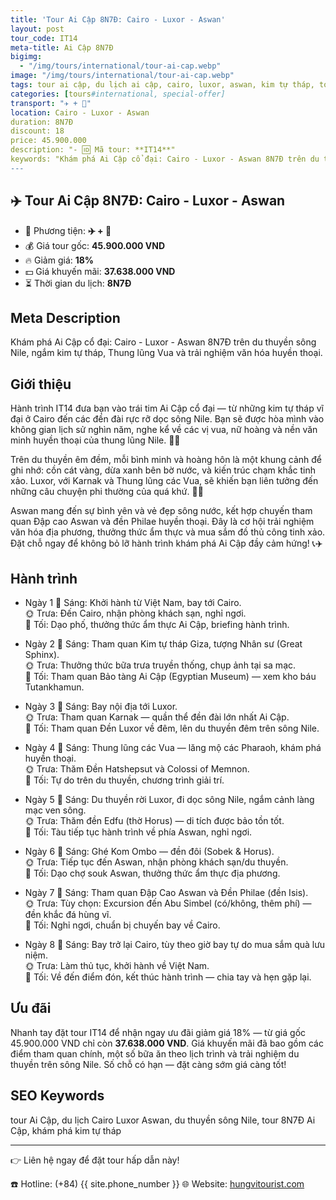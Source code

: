 ```yaml
---
title: 'Tour Ai Cập 8N7Đ: Cairo - Luxor - Aswan'
layout: post
tour_code: IT14
meta-title: Ai Cập 8N7Đ
bigimg:
  - "/img/tours/international/tour-ai-cap.webp"
image: "/img/tours/international/tour-ai-cap.webp"
tags: tour ai cập, du lịch ai cập, cairo, luxor, aswan, kim tự tháp, tour quốc tế
categories: [tours#international, special-offer]
transport: "✈️ + 🚢"
location: Cairo - Luxor - Aswan
duration: 8N7Đ
discount: 18
price: 45.900.000
description: "- 🆔 Mã tour: **IT14**"
keywords: "Khám phá Ai Cập cổ đại: Cairo - Luxor - Aswan 8N7Đ trên du thuyền sông Nile, ngắm kim tự tháp, Thung lũng Vua và trải nghiệm văn hóa huyền thoại."
---
```


## ✈️ Tour Ai Cập 8N7Đ: Cairo - Luxor - Aswan



- 🚗 Phương tiện: **✈️ + 🚢**
- 💰 Giá tour gốc: **45.900.000 VND**
- 🔥 Giảm giá: **18%**
- 💵 Giá khuyến mãi: **37.638.000 VND**
- ⏳ Thời gian du lịch: **8N7Đ**

## Meta Description
Khám phá Ai Cập cổ đại: Cairo - Luxor - Aswan 8N7Đ trên du thuyền sông Nile, ngắm kim tự tháp, Thung lũng Vua và trải nghiệm văn hóa huyền thoại.

## Giới thiệu
Hành trình IT14 đưa bạn vào trái tim Ai Cập cổ đại — từ những kim tự tháp vĩ đại ở Cairo đến các đền đài rực rỡ dọc sông Nile. Bạn sẽ được hòa mình vào không gian lịch sử nghìn năm, nghe kể về các vị vua, nữ hoàng và nền văn minh huyền thoại của thung lũng Nile. 🏺✨

Trên du thuyền êm đềm, mỗi bình minh và hoàng hôn là một khung cảnh để ghi nhớ: cồn cát vàng, dừa xanh bên bờ nước, và kiến trúc chạm khắc tinh xảo. Luxor, với Karnak và Thung lũng các Vua, sẽ khiến bạn liên tưởng đến những câu chuyện phi thường của quá khứ. 🚢🌞

Aswan mang đến sự bình yên và vẻ đẹp sông nước, kết hợp chuyến tham quan Đập cao Aswan và đền Philae huyền thoại. Đây là cơ hội trải nghiệm văn hóa địa phương, thưởng thức ẩm thực và mua sắm đồ thủ công tinh xảo. Đặt chỗ ngay để không bỏ lỡ hành trình khám phá Ai Cập đầy cảm hứng! 📞✈️

## Hành trình
- Ngày 1
  🌅 Sáng: Khởi hành từ Việt Nam, bay tới Cairo.  
  🌞 Trưa: Đến Cairo, nhận phòng khách sạn, nghỉ ngơi.  
  🌙 Tối: Dạo phố, thưởng thức ẩm thực Ai Cập, briefing hành trình.

- Ngày 2
  🌅 Sáng: Tham quan Kim tự tháp Giza, tượng Nhân sư (Great Sphinx).  
  🌞 Trưa: Thưởng thức bữa trưa truyền thống, chụp ảnh tại sa mạc.  
  🌙 Tối: Tham quan Bảo tàng Ai Cập (Egyptian Museum) — xem kho báu Tutankhamun.

- Ngày 3
  🌅 Sáng: Bay nội địa tới Luxor.  
  🌞 Trưa: Tham quan Karnak — quần thể đền đài lớn nhất Ai Cập.  
  🌙 Tối: Tham quan Đền Luxor về đêm, lên du thuyền đêm trên sông Nile.

- Ngày 4
  🌅 Sáng: Thung lũng các Vua — lăng mộ các Pharaoh, khám phá huyền thoại.  
  🌞 Trưa: Thăm Đền Hatshepsut và Colossi of Memnon.  
  🌙 Tối: Tự do trên du thuyền, chương trình giải trí.

- Ngày 5
  🌅 Sáng: Du thuyền rời Luxor, đi dọc sông Nile, ngắm cảnh làng mạc ven sông.  
  🌞 Trưa: Thăm đền Edfu (thờ Horus) — di tích được bảo tồn tốt.  
  🌙 Tối: Tàu tiếp tục hành trình về phía Aswan, nghỉ ngơi.

- Ngày 6
  🌅 Sáng: Ghé Kom Ombo — đền đôi (Sobek & Horus).  
  🌞 Trưa: Tiếp tục đến Aswan, nhận phòng khách sạn/du thuyền.  
  🌙 Tối: Dạo chợ souk Aswan, thưởng thức ẩm thực địa phương.

- Ngày 7
  🌅 Sáng: Tham quan Đập Cao Aswan và Đền Philae (đền Isis).  
  🌞 Trưa: Tùy chọn: Excursion đến Abu Simbel (có/không, thêm phí) — đền khắc đá hùng vĩ.  
  🌙 Tối: Nghỉ ngơi, chuẩn bị chuyến bay về Cairo.

- Ngày 8
  🌅 Sáng: Bay trở lại Cairo, tùy theo giờ bay tự do mua sắm quà lưu niệm.  
  🌞 Trưa: Làm thủ tục, khởi hành về Việt Nam.  
  🌙 Tối: Về đến điểm đón, kết thúc hành trình — chia tay và hẹn gặp lại.

## Ưu đãi
Nhanh tay đặt tour IT14 để nhận ngay ưu đãi giảm giá 18% — từ giá gốc 45.900.000 VND chỉ còn **37.638.000 VND**. Giá khuyến mãi đã bao gồm các điểm tham quan chính, một số bữa ăn theo lịch trình và trải nghiệm du thuyền trên sông Nile. Số chỗ có hạn — đặt càng sớm giá càng tốt!

## SEO Keywords
tour Ai Cập, du lịch Cairo Luxor Aswan, du thuyền sông Nile, tour 8N7Đ Ai Cập, khám phá kim tự tháp

---

👉 Liên hệ ngay để đặt tour hấp dẫn này!

☎️ Hotline: (+84) {{ site.phone_number }}
🌐 Website: [hungvitourist.com](https://hungvitourist.com)

